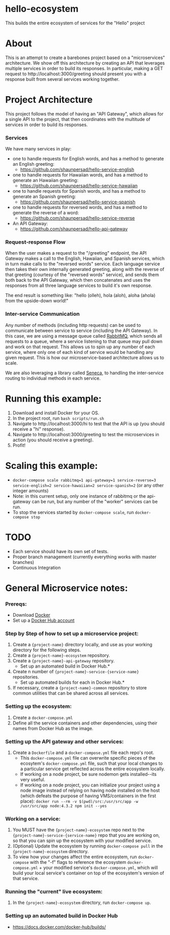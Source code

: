 # hello-ecosystem
This builds the entire ecosystem of services for the "Hello" project


# About
This is an attempt to create a barebones project based on a "microservices" architecture.
We show off this architecture by creating an API that leverages multiple services in order to build its responses.
In particular, making a GET request to http://localhost:3000/greeting should present you with a response built from several services working together.


# Project Architecture
This project follows the model of having an "API Gateway", which allows for a single API to the project, that then coordinates with the multitude of services in order to build its responses.

### Services
We have many services in play:
- one to handle requests for English words, and has a method to generate an English greeting: 
    - https://github.com/shaunpersad/hello-service-english
- one to handle requests for Hawaiian words, and has a method to generate an Hawaiian greeting:
    - https://github.com/shaunpersad/hello-service-hawaiian
- one to handle requests for Spanish words, and has a method to generate an Spanish greeting: 
    - https://github.com/shaunpersad/hello-service-spanish
- one to handle requests for reversed words, and has a method to generate the reverse of a word: 
    - https://github.com/shaunpersad/hello-service-reverse
- An API Gateway: 
    - https://github.com/shaunpersad/hello-api-gateway

### Request-response Flow
When the user makes a request to the "/greeting" endpoint, the API Gateway makes a call to the English, Hawaiian, and Spanish
services, which in turn make calls to the "reversed words" service. Each language service then takes their own internally generated greeting,
along with the reverse of that greeting (courtesy of the "reversed words" service), and sends them both back to the API Gateway,
which then concatenates and uses the responses from all three language services to build it's own response.

The end result is something like: "hello (olleh), hola (aloh), aloha (ahola) from the upside-down world!"

### Inter-service Communication
Any number of methods (including http requests) can be used to communicate between service to service (including the API Gateway).
In this case, we are using a message queue called [RabbitMQ](https://www.rabbitmq.com/getstarted.html), which sends all requests to a queue, where a service listening to that queue may pull down
and work on that request.  This allows us to spin up any number of each service, where only one of each kind of service would be handling any given request.
This is how our microservice-based architecture allows us to scale.
 
We are also leveraging a library called [Seneca](http://senecajs.org/), to handling the inter-service routing to individual methods in each service.


# Running this example:
1. Download and install Docker for your OS.
2. In the project root, run `bash scripts/run.sh`
3. Navigate to http://localhost:3000/hi to test that the API is up (you should receive a "hi" response).
4. Navigate to http://localhost:3000/greeting to test the microservices in action (you should receive a greeting).
5. Profit!

# Scaling this example:
- `docker-compose scale rabbitmq=1 api-gateway=1 service-reverse=3 service-english=2 service-hawaiian=2 service-spanish=2` (or any other integer amounts)
- Note: in this current setup, only one instance of rabbitmq or the api-gateway can be run, but any number of the "worker" services can be run.
- To stop the services started by `docker-compose scale`, run `docker-compose stop`

# TODO
- Each service should have its own set of tests.
- Proper branch management (currently everything works with master branches)
- Continuous Integration

# General Microservice notes:

### Prereqs:
- Download [Docker](https://www.docker.com/products/overview)
- Set up a [Docker Hub account](https://hub.docker.com/)


### Step by Step of how to set up a microservice project:
1. Create a `{project-name}` directory locally, and use as your working directory for the following steps.
2. Create a `{project-name}-ecosystem` repository.
3. Create a `{project-name}-api-gateway` repository.
	- Set up an automated build in Docker Hub.*
4. Create n number of `{project-name}-service-{service-name}` repositories.
	- Set up automated builds for each in Docker Hub.*
5. If necessary, create a `{project-name}-common` repository to store common utilities that can be shared across all services.

### Setting up the ecosystem:
1. Create a `docker-compose.yml`
2. Define all the service containers and other dependencies, using their names from Docker Hub as the image.

### Setting up the API gateway and other services:
1. Create a `Dockerfile` and a `docker-compose.yml` file each repo's root.
    - This `docker-compose.yml` file can overwrite specific pieces of the ecosytem's `docker-compose.yml` file, such that your local changes to a particular service get reflected across the entire ecosystem locally.
	- If working on a node project, be sure nodemon gets installed--its very useful.
	- If working on a node project, you can initialize your project using a node image instead of relying on having node installed on the host (which defeats the purpose of having VMS/containers in the first place): `docker run --rm -v $(pwd)/src:/usr/src/app -w /usr/src/app node:4.3.2 npm init --yes`

### Working on a service:
1. You MUST have the `{project-name}-ecosystem` repo next to the `{project-name}-service-{service-name}` repo that you are working on, so that you can spin up the ecosystem with your modified service.
2. (Optional) Update the ecosystem by running `docker-compose pull` in the `{project-name}-ecosystem` directory.
3. To view how your changes affect the entire ecosystem, run `docker-compose` with the "-f" flags to reference the ecosystem `docker-compose.yml` + your modified service's `docker-compose.yml`, which will build your local service's container on top of the ecosystem's version of that service.

### Running the "current" live ecosystem:
1. In the `{project-name}-ecosystem` directory, run `docker-compose up`.

### Setting up an automated build in Docker Hub
- https://docs.docker.com/docker-hub/builds/
